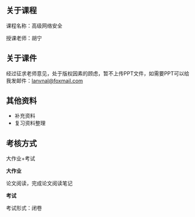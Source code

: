 ## 关于课程
 
 课程名称：高级网络安全
 
 授课老师：胡宁
 
 ## 关于课件
 
 经过征求老师意见，处于版权因素的顾虑，暂不上传PPT文件，如需要PPT可以给我发邮件：lanvnal@foxmail.com
 
 ## 其他资料
 
 * 补充资料
 * 复习资料整理
 
 ## 考核方式
 
 大作业+考试
 
 **大作业**
 
 论文阅读，完成论文阅读笔记
 
 **考试**
 
 考试形式：闭卷
